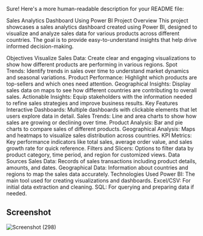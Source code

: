 
Sure! Here's a more human-readable description for your README file:

Sales Analytics Dashboard Using Power BI
Project Overview
This project showcases a sales analytics dashboard created using Power BI, designed to visualize and analyze sales data for various products across different countries. The goal is to provide easy-to-understand insights that help drive informed decision-making.

Objectives
Visualize Sales Data: Create clear and engaging visualizations to show how different products are performing in various regions.
Spot Trends: Identify trends in sales over time to understand market dynamics and seasonal variations.
Product Performance: Highlight which products are top-sellers and which ones need attention.
Geographical Insights: Display sales data on maps to see how different countries are contributing to overall sales.
Actionable Insights: Equip stakeholders with the information needed to refine sales strategies and improve business results.
Key Features
Interactive Dashboards: Multiple dashboards with clickable elements that let users explore data in detail.
Sales Trends: Line and area charts to show how sales are growing or declining over time.
Product Analysis: Bar and pie charts to compare sales of different products.
Geographical Analysis: Maps and heatmaps to visualize sales distribution across countries.
KPI Metrics: Key performance indicators like total sales, average order value, and sales growth rate for quick reference.
Filters and Slicers: Options to filter data by product category, time period, and region for customized views.
Data Sources
Sales Data: Records of sales transactions including product details, amounts, and dates.
Geographical Data: Information about countries and regions to map the sales data accurately.
Technologies Used
Power BI: The main tool used for creating visualizations and dashboards.
Excel/CSV: For initial data extraction and cleaning.
SQL: For querying and preparing data if needed.

## Screenshot
![Screenshot (298)](https://github.com/user-attachments/assets/66a6a15f-eb7e-41f4-89f0-0d824831e59d)

